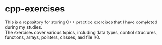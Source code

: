 # cpp-exercises   
This is a repository for storing C++ practice exercises that I have completed during my studies.     
The exercises cover various topics, including data types, control structures, functions, arrays, pointers, classes, and file I/O.
